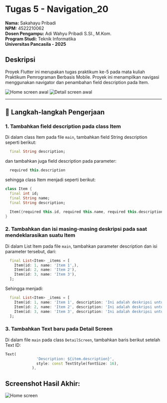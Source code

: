 # Tugas 5 - Navigation_20

**Nama:** Sakahayu Pribadi \
**NPM:** 4522210062 \
**Dosen Pengampu:** Adi Wahyu Pribadi S.SI., M.Kom. \
**Program Studi:** Teknik Informatika \
**Universitas Pancasila - 2025**

## Deskripsi

Proyek Flutter ini merupakan tugas praktikum ke-5 pada mata kuliah Praktikum Pemrograman Berbasis Mobile. Proyek ini menampilkan navigasi menggunakan navigator dan penambahan field description pada Item.

![Home screen awal](screenshots/home_awal.png)
![Detail screen awal](screenshots/detail_awal.png)

---

## 💪 Langkah-langkah Pengerjaan

### 1. Tambahkan field description pada class Item

Di dalam class Item pada file `main`, tambahkan field String description seperti berikut:

```dart
  final String description;
```

dan tambahkan juga field description pada parameter:

```dart
  required this.description
```

sehingga class Item menjadi seperti berikut:

```dart
class Item {
  final int id;
  final String name;
  final String description;

  Item({required this.id, required this.name, required this.description});
}
```

### 2. Tambahkan dan isi masing-masing deskripsi pada saat mendeklarasikan suatu Item

Di dalam List Item pada file `main`, tambahkan parameter description dan isi parameter tersebut, dari:

```dart
  final List<Item> _items = [
    Item(id: 1, name: 'Item 1',),
    Item(id: 2, name: 'Item 2'),
    Item(id: 3, name: 'Item 3'),
  ];
```

Sehingga menjadi:

```dart
  final List<Item> _items = [
    Item(id: 1, name: 'Item 1', description: 'Ini adalah deskripsi untuk Item Pertama'),
    Item(id: 2, name: 'Item 2', description: 'Ini adalah deskripsi untuk Item Kedua'),
    Item(id: 3, name: 'Item 3', description: 'Ini adalah deskripsi untuk Item Ketiga'),
  ];
```

### 3. Tambahkan Text baru pada Detail Screen

Di dalam file `main` pada class `DetailScreen`, tambahkan baris berikut setelah Text ID:

```dart
Text(
              'Description: ${item.description}',
              style: const TextStyle(fontSize: 16),
            ),
```

## Screenshot Hasil Akhir:

![Home screen](screenshots/detail_akhir.png)
